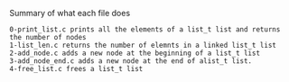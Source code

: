Summary of what each file does

    0-print_list.c prints all the elements of a list_t list and returns the number of nodes
    1-list_len.c returns the number of elemnts in a linked list_t list
    2-add_node.c adds a new node at the beginning of a list_t list
    3-add_node_end.c adds a new node at the end of alist_t list.
    4-free_list.c frees a list_t list

